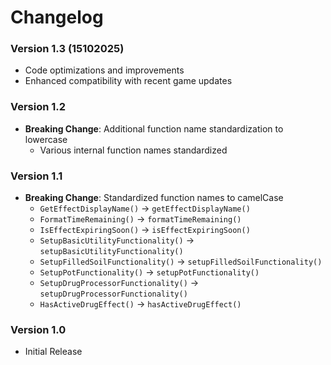 # Changelog

### Version 1.3 (15102025)

- Code optimizations and improvements
- Enhanced compatibility with recent game updates

### Version 1.2

- **Breaking Change**: Additional function name standardization to lowercase
  - Various internal function names standardized

### Version 1.1

- **Breaking Change**: Standardized function names to camelCase
  - `GetEffectDisplayName()` → `getEffectDisplayName()`
  - `FormatTimeRemaining()` → `formatTimeRemaining()`
  - `IsEffectExpiringSoon()` → `isEffectExpiringSoon()`
  - `SetupBasicUtilityFunctionality()` → `setupBasicUtilityFunctionality()`
  - `SetupFilledSoilFunctionality()` → `setupFilledSoilFunctionality()`
  - `SetupPotFunctionality()` → `setupPotFunctionality()`
  - `SetupDrugProcessorFunctionality()` → `setupDrugProcessorFunctionality()`
  - `HasActiveDrugEffect()` → `hasActiveDrugEffect()`

### Version 1.0

- Initial Release
